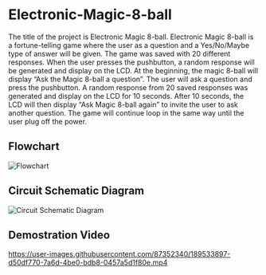 # Electronic-Magic-8-ball
The title of the project is Electronic Magic 8-ball.  Electronic Magic 8-ball is a fortune-telling game where the user as a question and a Yes/No/Maybe type of answer will be given. The game was saved with 20 different responses. When the user presses the pushbutton, a random response will be generated and display on the LCD. At the beginning, the magic 8-ball will display “Ask the Magic 8-ball a question”. The user will ask a question and press the pushbutton. A random response from 20 saved responses was generated and display on the LCD for 10 seconds. After 10 seconds, the LCD will then display “Ask Magic 8-ball again” to invite the user to ask another question. The game will continue loop in the same way until the user plug off the power. 

## Flowchart
![Flowchart](https://user-images.githubusercontent.com/87352340/189533962-efaca94c-a948-44e9-9e54-77bd260e4bc6.jpg)

## Circuit Schematic Diagram
![Circuit Schematic Diagram](https://user-images.githubusercontent.com/87352340/189534037-d58ca299-c504-4d1b-a8a2-b72dfa765276.jpg)

## Demostration Video
https://user-images.githubusercontent.com/87352340/189533897-d50df770-7a6d-4be0-bdb8-0457a5d1f80e.mp4

